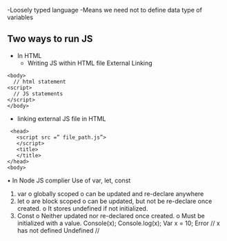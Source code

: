   -Loosely typed language
  -Means we need not to define data type of variables
## Two ways to run JS
  - In HTML
    - Writing JS within HTML file	External Linking
        
```
<body>
  // html statement
<script>
  // JS statements
</script>
</body>
```
- linking external JS file in HTML 
```	
 <head>
   <script src =” file_path.js”>
   </script>
   <title>
   </title>
</head>
<body>
```

•	In Node JS complier
Use of var, let, const
1.	var
o	globally scoped
o	can be updated and re-declare anywhere
2.	let
o	are block scoped
o	can be updated, but not be re-declare once created.
o	It stores undefined if not initialized.
3.	Const
o	Neither updated nor re-declared once created.
o	Must be initialized with a value.
Console(x);	Console.log(x);
Var x = 10;	
Error // x has not defined	Undefined //	

